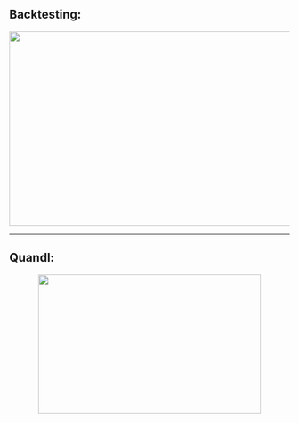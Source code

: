 ## Backtesting:
<p align="center">
  <img width="600" height="350" src="https://github.com/ankur715/finance/blob/master/AAPL/Capture.JPG"> 
</p>

---

## Quandl:
<p align="center">
  <img width="400" height="250" src="https://github.com/ankur715/finance/blob/master/AAPL/price.JPG"> 
</p>
